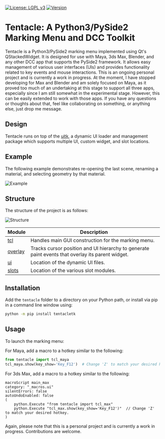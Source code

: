 [![License: LGPL v3](https://img.shields.io/badge/License-LGPL%20v3-blue.svg)](https://www.gnu.org/licenses/lgpl-3.0.en.html)
[![Version](https://img.shields.io/badge/Version-0.9.6-blue.svg)](https://pypi.org/project/tentacletk/)


# Tentacle: A Python3/PySide2 Marking Menu and DCC Toolkit

Tentacle is a Python3/PySide2 marking menu implemented using Qt's QStackedWidget. It is designed for use with Maya, 3ds Max, Blender, and any other DCC app that supports the PySide2 framework. It allows easy management of various user interfaces (UIs) and provides functionality related to key events and mouse interactions. This is an ongoing personal project and is currently a work in progress. At the moment, I have stopped developing for Max and Blender and am solely focused on Maya, as it proved too much of an undertaking at this stage to support all three apps, especially since I am still somewhat in the experimental stage. However, this can be easily extended to work with those apps. If you have any questions or thoughts about that, feel like collaborating on something, or anything else, just drop me message.

## Design

Tentacle runs on top of the [uitk](https://github.com/m3trik/uitk.git), a dynamic UI loader and management package which supports multiple UI, custom widget, and slot locations. 

## Example

The following example demonstrates re-opening the last scene, renaming a material, and selecting geometry by that material.

![Example](https://raw.githubusercontent.com/m3trik/tentacle/master/docs/toolkit_demo.gif)

## Structure

The structure of the project is as follows:

![Structure](https://raw.githubusercontent.com/m3trik/tentacle/master/docs/UML_diagram.jpg)

| Module | Description |
| ------- | ----------- |
| [tcl](https://github.com/m3trik/uitk/blob/main/tentacle/tcl.py) | Handles main GUI construction for the marking menu. |
| [overlay](https://github.com/m3trik/uitk/blob/main/tentacle/overlay.py) | Tracks cursor position and UI hierarchy to generate paint events that overlay its parent widget. |
| [ui](https://github.com/m3trik/uitk/blob/main/tentacle/events.py) | Location of the dynamic UI files. |
| [slots](https://github.com/m3trik/uitk/blob/main/tentacle/slots) | Location of the various slot modules. |

## Installation

Add the `tentacle` folder to a directory on your Python path, or install via pip in a command line window using:

```bash
python -m pip install tentacletk
```
## Usage
To launch the marking menu:

For Maya, add a macro to a hotkey similar to the following:
```python
from tentacle import tcl_maya
tcl_maya.show(key_show='Key_F12')  # Change 'Z' to match your desired hotkey.
```

For 3ds Max, add a macro to a hotkey similar to the following:
```maxscript
macroScript main_max
category: "_macros.ui"
silentErrors: false
autoUndoEnabled: false
(
	python.Execute "from tentacle import tcl_max"
	python.Execute "tcl_max.show(key_show='Key_F12')"  // Change 'Z' to match your desired hotkey.
)
```
Again, please note that this is a personal project and is currently a work in progress. Contributions are welcome.
